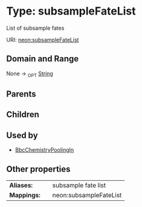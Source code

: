 
# Type: subsampleFateList


List of subsample fates

URI: [neon:subsampleFateList](https://data.neonscience.org/subsampleFateList)


## Domain and Range

None ->  <sub>OPT</sub> [String](types/String.md)

## Parents


## Children


## Used by

 * [BbcChemistryPoolingIn](BbcChemistryPoolingIn.md)

## Other properties

|  |  |  |
| --- | --- | --- |
| **Aliases:** | | subsample fate list |
| **Mappings:** | | neon:subsampleFateList |


